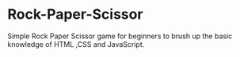 # Rock-Paper-Scissor
Simple Rock Paper Scissor game for beginners to brush up the basic knowledge of HTML ,CSS and JavaScript.

